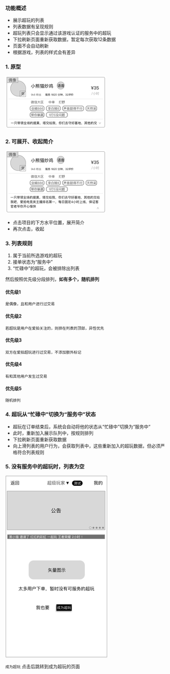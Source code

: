 ### 功能概述
* 展示超玩的列表
* 列表数据有呈现规则
* 超玩列表只会显示通过该游戏认证的服务中的超玩
* 下拉刷新页面重新获取数据，暂定每次获取12条数据
* 页面不会自动刷新
* 根据游戏，列表的样式会有差异


### 1. 原型
![](img/模块-超玩列表-单个项目.jpg)

### 2. 可展开、收起简介
![](img/模块-超玩列表-单个项目-展开.jpg)

* 点击项目的下方水平位置，展开简介
* 再次点击，收起

### 3. 列表规则

1. 属于当前所选游戏的超玩
2. 接单状态为“服务中”
3. “忙碌中”的超玩，会被排除出列表

然后按照优先级分段排列，**如有多个，随机排列**

#### 优先级1
	是偶像，且和用户进行过交易

#### 优先级2
	若超玩是用户在爱拍关注的，则排在列表的顶部，异性优先
#### 优先级3
	双方在爱拍超玩进行过交易，不添加额外标记
#### 优先级4
	有和其他用户发生过交易
#### 优先级5
	随机排列

### 4. 超玩从“忙碌中”切换为“服务中”状态
* 超玩在订单结束后，系统会自动将他的状态从“忙碌中”切换为“服务中“ 
* 此时，重新加入展示队列中，按规则排列
* 下拉刷新页面重新获取数据
* 向上滑列表的用户行为，会获取列表中，这些重新加入的超玩数据，但必须严格符合列表规则

### 5. 没有服务中的超玩时，列表为空
![](img/首页-超玩列表-空状态.jpg)

`成为超玩` 点击后跳转到成为超玩的页面